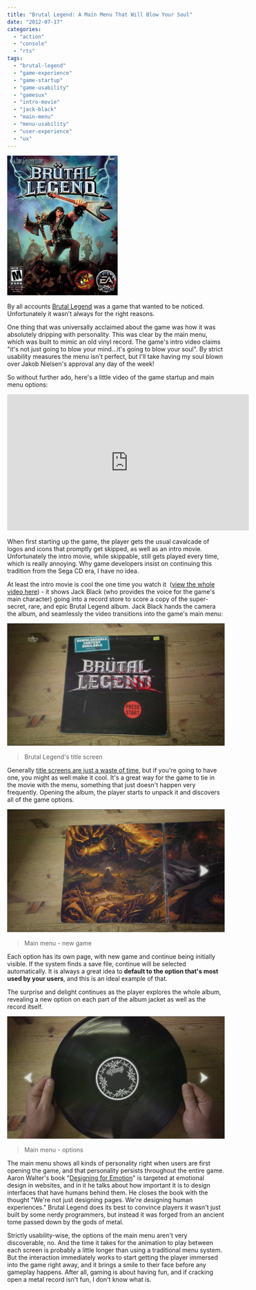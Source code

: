 ```yaml
---
title: "Brutal Legend: A Main Menu That Will Blow Your Soul"
date: "2012-07-17"
categories: 
  - "action"
  - "console"
  - "rts"
tags: 
  - "brutal-legend"
  - "game-experience"
  - "game-startup"
  - "game-usability"
  - "gamesux"
  - "intro-movie"
  - "jack-black"
  - "main-menu"
  - "menu-usability"
  - "user-experience"
  - "ux"
---
```


![](images/256px-BrutalLegendCover.jpeg "BrutalLegendCover")

By all accounts [Brutal Legend](http://en.wikipedia.org/wiki/Br%C3%BCtal_Legend) was a game that wanted to be noticed. Unfortunately it wasn't always for the right reasons.

One thing that was universally acclaimed about the game was how it was absolutely dripping with personality. This was clear by the main menu, which was built to mimic an old vinyl record. The game's intro video claims "it's not just going to blow your mind...it's going to blow your soul". By strict usability measures the menu isn't perfect, but I'll take having my soul blown over Jakob Nielsen's approval any day of the week!

So without further ado, here's a little video of the game startup and main menu options:

<iframe width="560" height="315" src="https://www.youtube.com/embed/tNhu2_8Kyew?si=E5C-4KIwc5_qKOXC" title="YouTube video player" frameborder="0" allow="accelerometer; autoplay; clipboard-write; encrypted-media; gyroscope; picture-in-picture; web-share" allowfullscreen></iframe>

When first starting up the game, the player gets the usual cavalcade of logos and icons that promptly get skipped, as well as an intro movie. Unfortunately the intro movie, while skippable, still gets played every time, which is really annoying. Why game developers insist on continuing this tradition from the Sega CD era, I have no idea.

At least the intro movie is cool the one time you watch it  ([view the whole video here](http://www.youtube.com/watch?v=6rNQDj_5UJE)) - it shows Jack Black (who provides the voice for the game's main character) going into a record store to score a copy of the super-secret, rare, and epic Brutal Legend album. Jack Black hands the camera the album, and seamlessly the video transitions into the game's main menu:

![](images/title-screen.jpg "title screen")
> Brutal Legend's title screen

Generally [title screens are just a waste of time](http://www.thatgamesux.com/title-screens-because-you-arent-done-waiting-just-yet/ "Title Screens: Because You Aren’t Done Waiting Just Yet"), but if you're going to have one, you might as well make it cool. It's a great way for the game to tie in the movie with the menu, something that just doesn't happen very frequently. Opening the album, the player starts to unpack it and discovers all of the game options.

![](images/main-menu-new-game.jpg "main menu - new game")
> Main menu - new game

Each option has its own page, with new game and continue being initially visible. If the system finds a save file, continue will be selected automatically. It is always a great idea to **default to the option that's most used by your users**, and this is an ideal example of that.

The surprise and delight continues as the player explores the whole album, revealing a new option on each part of the album jacket as well as the record itself.

![](images/main-menu-options.jpg "main menu - options")
> Main menu - options

The main menu shows all kinds of personality right when users are first opening the game, and that personality persists throughout the entire game. Aaron Walter's book "[Designing for Emotion](http://www.abookapart.com/products/designing-for-emotion)" is targeted at emotional design in websites, and in it he talks about how important it is to design interfaces that have humans behind them. He closes the book with the thought "We're not just designing pages. We're designing human experiences." Brutal Legend does its best to convince players it wasn't just built by some nerdy programmers, but instead it was forged from an ancient tome passed down by the gods of metal.

Strictly usability-wise, the options of the main menu aren't very discoverable, no. And the time it takes for the animation to play between each screen is probably a little longer than using a traditional menu system. But the interaction immediately works to start getting the player immersed into the game right away, and it brings a smile to their face before any gameplay happens. After all, gaming is about having fun, and if cracking open a metal record isn't fun, I don't know what is.
